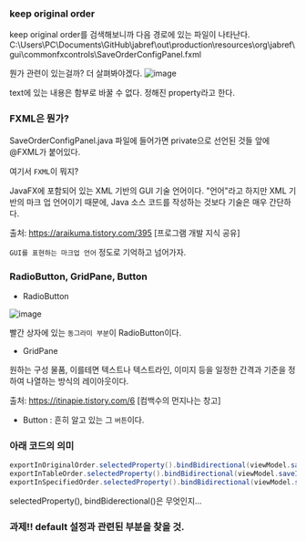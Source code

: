 ### keep original order

keep original order를 검색해보니까 다음 경로에 있는 파일이 나타난다.
C:\Users\PC\Documents\GitHub\jabref\out\production\resources\org\jabref\gui\commonfxcontrols\SaveOrderConfigPanel.fxml

뭔가 관련이 있는걸까? 더 살펴봐야겠다.
![image](https://user-images.githubusercontent.com/64796257/140311622-87a1fca6-5d63-4d54-9ac9-e79440edccff.png)

text에 있는 내용은 함부로 바꿀 수 없다. 정해진 property라고 한다. 

### FXML은 뭔가? 

SaveOrderConfigPanel.java 파일에 들어가면 private으로 선언된 것들 앞에 @FXML가 붙어있다.

여기서 `FXML`이 뭐지? 

JavaFX에 포함되어 있는 XML 기반의 GUI 기술 언어이다. "언어"라고 하지만 XML 기반의 마크 업 언어이기 때문에, Java 소스 코드를 작성하는 것보다 기술은 매우 간단하다.

출처: https://araikuma.tistory.com/395 [프로그램 개발 지식 공유]

`GUI를 표현하는 마크업 언어` 정도로 기억하고 넘어가자.

### RadioButton, GridPane, Button
- RadioButton
 
![image](https://user-images.githubusercontent.com/64796257/140315220-7fe7692d-e0d7-43a0-8ba9-cc198657087a.png)

빨간 상자에 있는 `동그라미 부분`이 RadioButton이다.

- GridPane

원하는 구성 물품, 이를테면 텍스트나 텍스트라인, 이미지 등을 일정한 간격과 기준을 정하여 나열하는 방식의 레이아웃이다.

출처: https://itinapie.tistory.com/6 [컴백수의 먼지나는 창고]

- Button : 흔히 알고 있는 그 `버튼`이다.

### 아래 코드의 의미
``` java
exportInOriginalOrder.selectedProperty().bindBidirectional(viewModel.saveInOriginalProperty());
exportInTableOrder.selectedProperty().bindBidirectional(viewModel.saveInTableOrderProperty());
exportInSpecifiedOrder.selectedProperty().bindBidirectional(viewModel.saveInSpecifiedOrderProperty());
``` 

selectedProperty(), bindBiderectional()은 무엇인지...

### 과제!! default 설정과 관련된 부분을 찾을 것.


